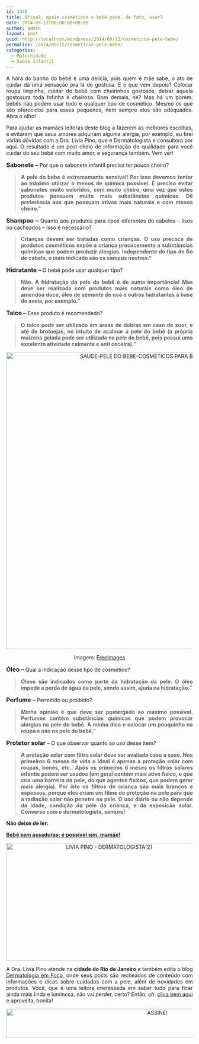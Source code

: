 ```yaml
---
id: 3342
title: Afinal, quais cosméticos o bebê pode, de fato, usar?
date: 2014-09-12T00:00:00+00:00
author: admin
layout: post
guid: http://localhost/wordpress/2014/09/12/cosmeticos-pele-bebe/
permalink: /2014/09/12/cosmeticos-pele-bebe/
categories:
  - Maternidade
  - Saúde Infantil
---
```

<p align="justify">
  A hora do banho do bebê é uma delícia, pois quem é mãe sabe, o ato de cuidar dá uma sensação pra lá de gostosa. E o que vem depois? Colocar roupa limpinha, cuidar do bebê com cheirinhos gostosos, deixar aquela gostosura toda fofinha e cheirosa. Bom demais, né? Mas há um porém: bebês não podem usar todo e qualquer tipo de cosmético. Mesmo os que são oferecidos para esses pequenos, nem sempre eles são adequados. Abra o olho!
</p>

<p align="justify">
  Para ajudar as mamães leitoras deste blog a fazerem as melhores escolhas, e evitarem que seus amores adquiram alguma alergia, por exemplo, eu tirei várias dúvidas com a Dra. Livia Pino, que é Dermatologista e consultora por aqui. O resultado é um post cheio de informação de qualidade para você cuidar do seu bebê com muito amor, e segurança também. Vem ver!
</p>

<p align="justify">
  <strong><span style="font-size: medium;">Sabonete –</span></strong> Por que o sabonete infantil precisa ter pouco cheiro?
</p>

> <p align="justify">
>   <strong>A pele do bebe é extremamante sensivel! Por isso devemos tentar ao máximo utilizar o menos de química possivel. É preciso evitar sabonetes muito coloridos, com muito cheiro, uma vez que estes produtos possuem muito mais substâncias químicas. Dê preferência aos que possuam ativos mais naturais e com menos cheiro.”</strong>
> </p>

<p align="justify">
  <strong><span style="font-size: medium;">Shampoo –</span></strong> Quanto aos produtos para tipos diferentes de cabelos – lisos ou cacheados – isso é necessário?
</p>

> <p align="justify">
>   <strong>Crianças devem ser tratadas como crianças. O uso precoce de produtos cosméticos expõe a criança precocemente a substâncias químicas que podem produzir alergias. Independente do tipo de fio de cabelo, o mais indicado são os xampus neutros.”</strong>
> </p>

<p align="justify">
  <strong><span style="font-size: medium;">Hidratante –</span></strong> O bebê pode usar qualquer tipo?
</p>

> <p align="justify">
>   <strong>Não. A hidratação da pele do bebê é de suma importância! Mas deve ser realizada com produtos mais naturais como óleo de amendoa doce, óleo de semente de uva e outros hidratantes à base de aveia, por exemplo.”</strong>
> </p>

<p align="justify">
  <strong><span style="font-size: medium;">Talco –</span></strong> Esse produto é recomendado?
</p>

> <p align="justify">
>   <strong>O talco pode ser utilizado em áreas de dobras em caso de suor, e até de brotoejas, no intuito de acalmar a pele do bebê (a própria maizena gelada pode ser utilizada na pele do bebê, pois possui uma excelente atividade calmante e anti coceira).”</strong>
> </p>

<p align="center">
  <a href="http://www.trololodemulher.com.br/blog/wp-content/uploads/2014/09/SAUDE-PELE-DO-BEBE-COSMETICOS-PARA-BEBE-BEBE.jpg"><img class="alignnone size-full wp-image-10393" src="http://www.trololodemulher.com.br/blog/wp-content/uploads/2014/09/SAUDE-PELE-DO-BEBE-COSMETICOS-PARA-BEBE-BEBE.jpg" alt="SAUDE-PELE DO BEBE-COSMETICOS PARA BEBE-BEBE" width="755" height="800" /></a>
</p>

<p align="center">
  Imagem: <a href="http://www.freeimages.com/" target="_blank">FreeImages</a>
</p>

<p align="justify">
  <strong><span style="font-size: medium;">Óleo –</span></strong> Qual a indicação desse tipo de cosmético?
</p>

> <p align="justify">
>   <strong>Óleos são indicados como parte da hidratação da pele. O óleo impede a perda de água da pele, sendo assim, ajuda na hidratação.”</strong>
> </p>

<p align="justify">
  <strong><span style="font-size: medium;">Perfume –</span></strong> Permitido ou proibido?
</p>

> <p align="justify">
>   <strong>Minha opinião é que deve ser postergado ao máximo possível. Perfumes contém substâncias químicas que podem provocar alergias na pele do bebê. A minha dica e colocar um pouquinho na roupa e não na pele do bebê.”</strong>
> </p>

<p align="justify">
  <strong><span style="font-size: medium;">Protetor solar</span></strong> – O que observar quanto ao uso desse item?
</p>

> <p align="justify">
>   <strong>A proteção solar com filtro solar deve ser avaliada caso a caso. Nos primeiros 6 meses de vida o ideal é apenas a proteção solar com roupas, bonés, etc.. Após os primeiros 6 meses os filtros solares infantis podem ser usados (em geral contém mais ativo físico, o que cria uma barreira na pele, do que agentes fisicos, que podem gerar mais alergia). Por isto os filtros de criança são mais brancos e espessos, porque eles criam um filme de proteção na pele para que a radiação solar não penetre na pele. O uso diário ou não depende da idade, condição da pele da criança, e da exposição solar. Converse com o dermatologista, sempre!</strong>
> </p>

<p align="justify">
  <strong>Não deixe de ler:</strong>
</p>

<p align="justify">
  <a href="http://www.trololodemulher.com.br/2013/06/28/bebe-assaduras/" target="_blank"><strong>Bebê sem assaduras: é possível sim, mamãe!</strong></a>
</p>

<p align="center">
  <a href="http://www.trololodemulher.com.br/blog/wp-content/uploads/2012/09/LIVIA-PINO-DERMATOLOGISTA2.png"><img class="alignnone size-full wp-image-9123" src="http://www.trololodemulher.com.br/blog/wp-content/uploads/2012/09/LIVIA-PINO-DERMATOLOGISTA2.png" alt="LIVIA PINO - DERMATOLOGISTA[2]" width="540" height="317" /></a>
</p>

<p align="justify">
  A Dra. Livia Pino atende na <strong>cidade do Rio de Janeiro</strong> e também edita o blog <a href="http://www.dermatologiaemfoco.blogspot.com/" target="_blank">Dermatologia em Foco</a>, onde seus posts são recheados de conteúdo com informações e dicas sobre cuidados com a pele, além de novidades em produtos. Você, que é uma leitora interessada em saber tudo para ficar ainda mais linda e luminosa, não vai perder, certo? Então, <em>oh</em>: <a href="http://www.dermatologiaemfoco.blogspot.com/" target="_blank">clica bem aqui</a> e aproveita, bonita!
</p>

<p align="center">
  <a href="http://feedburner.google.com/fb/a/mailverify?uri=blogBichaFemea&loc=en_US" target="_blank"><img class="alignnone size-full wp-image-10439" src="http://www.trololodemulher.com.br/blog/wp-content/uploads/2014/09/ASSINE.png" alt="ASSINE!" width="800" height="78" /></a>
</p>

<p align="justify">